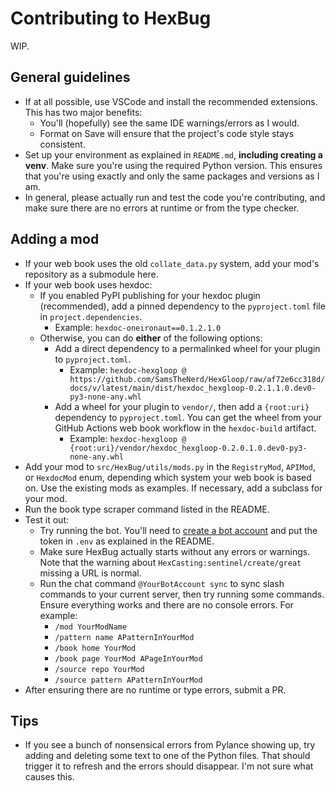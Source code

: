 # Contributing to HexBug

WIP.

## General guidelines

* If at all possible, use VSCode and install the recommended extensions. This has two major benefits:
  * You'll (hopefully) see the same IDE warnings/errors as I would.
  * Format on Save will ensure that the project's code style stays consistent.
* Set up your environment as explained in `README.md`, **including creating a venv**. Make sure you're using the required Python version. This ensures that you're using exactly and only the same packages and versions as I am.
* In general, please actually run and test the code you're contributing, and make sure there are no errors at runtime or from the type checker.

## Adding a mod

* If your web book uses the old `collate_data.py` system, add your mod's repository as a submodule here.
* If your web book uses hexdoc:
  * If you enabled PyPI publishing for your hexdoc plugin (recommended), add a pinned dependency to the `pyproject.toml` file in `project.dependencies`.
    * Example: `hexdoc-oneironaut==0.1.2.1.0`
  * Otherwise, you can do **either** of the following options:
    * Add a direct dependency to a permalinked wheel for your plugin to `pyproject.toml`.
      * Example: `hexdoc-hexgloop @ https://github.com/SamsTheNerd/HexGloop/raw/af72e6cc318d/docs/v/latest/main/dist/hexdoc_hexgloop-0.2.1.1.0.dev0-py3-none-any.whl`
    * Add a wheel for your plugin to `vendor/`, then add a `{root:uri}` dependency to `pyproject.toml`. You can get the wheel from your GitHub Actions web book workflow in the `hexdoc-build` artifact.
      * Example: `hexdoc-hexgloop @ {root:uri}/vendor/hexdoc_hexgloop-0.2.0.1.0.dev0-py3-none-any.whl`
* Add your mod to `src/HexBug/utils/mods.py` in the `RegistryMod`, `APIMod`, or `HexdocMod` enum, depending which system your web book is based on. Use the existing mods as examples. If necessary, add a subclass for your mod.
* Run the book type scraper command listed in the README.
* Test it out:
  * Try running the bot. You'll need to [create a bot account](https://discordpy.readthedocs.io/en/stable/discord.html) and put the token in `.env` as explained in the README.
  * Make sure HexBug actually starts without any errors or warnings. Note that the warning about `HexCasting:sentinel/create/great` missing a URL is normal.
  * Run the chat command `@YourBotAccount sync` to sync slash commands to your current server, then try running some commands. Ensure everything works and there are no console errors. For example:
    * `/mod YourModName`
    * `/pattern name APatternInYourMod`
    * `/book home YourMod`
    * `/book page YourMod APageInYourMod`
    * `/source repo YourMod`
    * `/source pattern APatternInYourMod`
* After ensuring there are no runtime or type errors, submit a PR.

## Tips

* If you see a bunch of nonsensical errors from Pylance showing up, try adding and deleting some text to one of the Python files. That should trigger it to refresh and the errors should disappear. I'm not sure what causes this.
